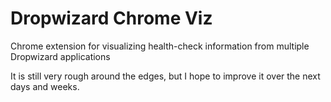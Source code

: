 Dropwizard Chrome Viz
=====================

Chrome extension for visualizing health-check information from multiple Dropwizard applications

It is still very rough around the edges, but I hope to improve it over the next days and weeks.